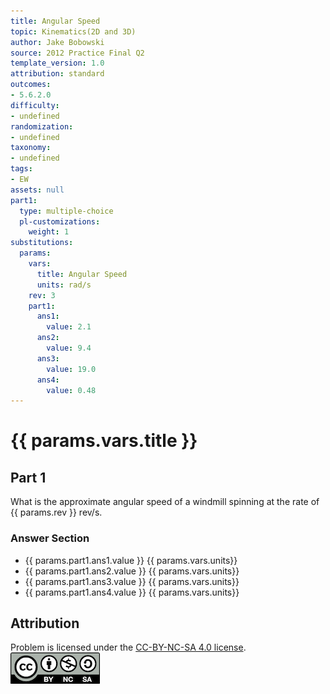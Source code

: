 ```yaml
---
title: Angular Speed
topic: Kinematics(2D and 3D)
author: Jake Bobowski
source: 2012 Practice Final Q2
template_version: 1.0
attribution: standard
outcomes:
- 5.6.2.0
difficulty:
- undefined
randomization:
- undefined
taxonomy:
- undefined
tags:
- EW
assets: null
part1:
  type: multiple-choice
  pl-customizations:
    weight: 1
substitutions:
  params:
    vars:
      title: Angular Speed
      units: rad/s
    rev: 3
    part1:
      ans1:
        value: 2.1
      ans2:
        value: 9.4
      ans3:
        value: 19.0
      ans4:
        value: 0.48
---
```

# {{ params.vars.title }}

## Part 1

What is the approximate angular speed of a windmill spinning at the rate of {{ params.rev }} rev/s.

### Answer Section

- {{ params.part1.ans1.value }} {{ params.vars.units}}
- {{ params.part1.ans2.value }} {{ params.vars.units}}
- {{ params.part1.ans3.value }} {{ params.vars.units}}
- {{ params.part1.ans4.value }} {{ params.vars.units}}

## Attribution

Problem is licensed under the [CC-BY-NC-SA 4.0 license](https://creativecommons.org/licenses/by-nc-sa/4.0/).<br> ![The Creative Commons 4.0 license requiring attribution-BY, non-commercial-NC, and share-alike-SA license.](https://raw.githubusercontent.com/firasm/bits/master/by-nc-sa.png)